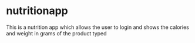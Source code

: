 # nutritionapp
This is a nutrition app which allows the user to login and shows the calories and weight in grams of the product typed
